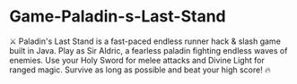 # Game-Paladin-s-Last-Stand
⚔️ Paladin's Last Stand is a fast-paced endless runner hack &amp; slash game built in Java. Play as Sir Aldric, a fearless paladin fighting endless waves of enemies. Use your Holy Sword for melee attacks and Divine Light for ranged magic. Survive as long as possible and beat your high score! 🔥

